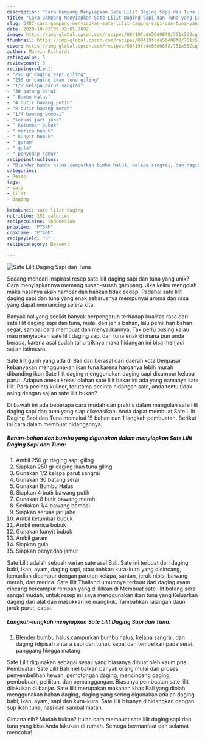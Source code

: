 ```yaml
---
description: "Cara Gampang Menyiapkan Sate Lilit Daging Sapi dan Tuna yang Lezat Sekali"
title: "Cara Gampang Menyiapkan Sate Lilit Daging Sapi dan Tuna yang Lezat Sekali"
slug: 3487-cara-gampang-menyiapkan-sate-lilit-daging-sapi-dan-tuna-yang-lezat-sekali
date: 2020-10-03T09:32:05.789Z
image: https://img-global.cpcdn.com/recipes/08419fcde56d08f8/751x532cq70/sate-lilit-daging-sapi-dan-tuna-foto-resep-utama.jpg
thumbnail: https://img-global.cpcdn.com/recipes/08419fcde56d08f8/751x532cq70/sate-lilit-daging-sapi-dan-tuna-foto-resep-utama.jpg
cover: https://img-global.cpcdn.com/recipes/08419fcde56d08f8/751x532cq70/sate-lilit-daging-sapi-dan-tuna-foto-resep-utama.jpg
author: Marvin Richards
ratingvalue: 3
reviewcount: 5
recipeingredient:
- "250 gr daging sapi giling"
- "250 gr daging ikan tuna giling"
- "1/2 kelapa parut sangrai"
- "30 batang serai"
- " Bumbu Halus"
- "4 butir bawang putih"
- "8 butir bawang merah"
- "1/4 bawang bombai"
- "seruas jari jahe"
- " ketumbar bubuk"
- " merica bubuk"
- " kunyit bubuk"
- " garam"
- " gula"
- " penyedap jamur"
recipeinstructions:
- "Blender bumbu halus.campurkan bumbu halus, kelapa sangrai, dan daging (dipisah antara sapi dan tuna). kepal dan tempelkan pada serai. panggang hingga matang"
categories:
- Resep
tags:
- sate
- lilit
- daging

katakunci: sate lilit daging 
nutrition: 151 calories
recipecuisine: Indonesian
preptime: "PT34M"
cooktime: "PT46M"
recipeyield: "3"
recipecategory: Dessert

---
```



![Sate Lilit Daging Sapi dan Tuna](https://img-global.cpcdn.com/recipes/08419fcde56d08f8/751x532cq70/sate-lilit-daging-sapi-dan-tuna-foto-resep-utama.jpg)

Sedang mencari inspirasi resep sate lilit daging sapi dan tuna yang unik? Cara menyiapkannya memang susah-susah gampang. Jika keliru mengolah maka hasilnya akan hambar dan bahkan tidak sedap. Padahal sate lilit daging sapi dan tuna yang enak seharusnya mempunyai aroma dan rasa yang dapat memancing selera kita.

Banyak hal yang sedikit banyak berpengaruh terhadap kualitas rasa dari sate lilit daging sapi dan tuna, mulai dari jenis bahan, lalu pemilihan bahan segar, sampai cara membuat dan menyajikannya. Tak perlu pusing kalau mau menyiapkan sate lilit daging sapi dan tuna enak di mana pun anda berada, karena asal sudah tahu triknya maka hidangan ini bisa menjadi sajian istimewa.

Sate lilit gurih yang ada di Bali dan berasal dari daerah kota Denpasar kebanyakan menggunakan ikan tuna karena harganya lebih murah dibanding ikan Sate lilit daging menggunakan daging sapi dicampur kelapa parut. Adapun aneka kreasi olahan sate lilit bakar ini ada yang namanya sate lilit. Para pecinta kuliner, terutama pecinta hidangan sate, anda tentu tidak asing dengan sajian sate lilit bukan?


Di bawah ini ada beberapa cara mudah dan praktis dalam mengolah sate lilit daging sapi dan tuna yang siap dikreasikan. Anda dapat membuat Sate Lilit Daging Sapi dan Tuna memakai 15 bahan dan 1 langkah pembuatan. Berikut ini cara dalam membuat hidangannya.

<!--inarticleads1-->

##### Bahan-bahan dan bumbu yang digunakan dalam menyiapkan Sate Lilit Daging Sapi dan Tuna:

1. Ambil 250 gr daging sapi giling
1. Siapkan 250 gr daging ikan tuna giling
1. Gunakan 1/2 kelapa parut sangrai
1. Gunakan 30 batang serai
1. Gunakan  Bumbu Halus
1. Siapkan 4 butir bawang putih
1. Gunakan 8 butir bawang merah
1. Sediakan 1/4 bawang bombai
1. Siapkan seruas jari jahe
1. Ambil  ketumbar bubuk
1. Ambil  merica bubuk
1. Gunakan  kunyit bubuk
1. Ambil  garam
1. Siapkan  gula
1. Siapkan  penyedap jamur


Sate Lilit adalah sebuah varian sate asal Bali. Sate ini terbuat dari daging babi, ikan, ayam, daging sapi, atau bahkan kura-kura yang dicincang, kemudian dicampur dengan parutan kelapa, santan, jeruk nipis, bawang merah, dan merica. Sate lilit Thailand umumnya terbuat dari daging ayam cincang bercampur rempah yang dililitkan di Membuat sate lilit batang serai sangat mudah, untuk resep ini saya menggunakan ikan tuna yang Keluarkan daging dari alat dan masukkan ke mangkuk. Tambahkan rajangan daun jeruk purut, cabai. 

<!--inarticleads2-->

##### Langkah-langkah menyiapkan Sate Lilit Daging Sapi dan Tuna:

1. Blender bumbu halus.campurkan bumbu halus, kelapa sangrai, dan daging (dipisah antara sapi dan tuna). kepal dan tempelkan pada serai. panggang hingga matang


Sate Lilit digunakan sebagai sesaji yang biasanya dibuat oleh kaum pria. Pembuatan Sate Lilit Bali melibatkan banyak orang mulai dari proses penyembelihan hewan, pemotongan daging, mencincang daging, pembubuan, pelilitan, dan pemanggangan. Biasanya pembuatan sate lilit dilakukan di banjar. Sate lilit merupakan makanan khas Bali yang diolah menggunakan bahan daging, daging yang sering digunakan adalah daging babi, ikan, ayam, sapi dan kura-kura. Sate lilit bisanya dihidangkan dengan sup ikan tuna, nasi dan sambal matah. 

Gimana nih? Mudah bukan? Itulah cara membuat sate lilit daging sapi dan tuna yang bisa Anda lakukan di rumah. Semoga bermanfaat dan selamat mencoba!
